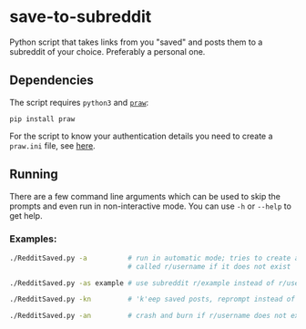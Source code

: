 # save-to-subreddit
Python script that takes links from you "saved" and posts them to a subreddit of your choice. Preferably a personal one.

## Dependencies
The script requires `python3` and [`praw`](https://praw.readthedocs.io/en/latest/getting_started/installation.html):

```
pip install praw
```

For the script to know your authentication details you need to create a `praw.ini` file, see [here](https://praw.readthedocs.io/en/latest/getting_started/configuration/prawini.html).

## Running
There are a few command line arguments which can be used to skip the prompts and even run in non-interactive mode. You can use `-h` or `--help` to get help.

### Examples:
```bash
./RedditSaved.py -a          # run in automatic mode; tries to create a private subreddit
                             # called r/username if it does not exist
```
```bash
./RedditSaved.py -as example # use subreddit r/example instead of r/username
```
```bash
./RedditSaved.py -kn         # 'k'eep saved posts, reprompt instead of creating new subreddit
```
```bash
./RedditSaved.py -an         # crash and burn if r/username does not exist
```
